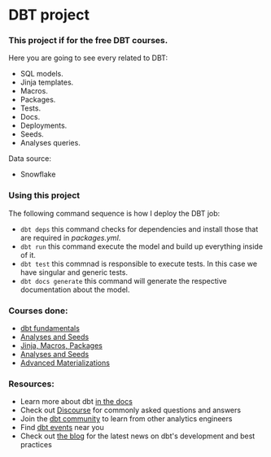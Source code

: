 # DBT project

### This project if for the free DBT courses. 
Here you are going to see every related to DBT:
* SQL models.
* Jinja templates.
* Macros.
* Packages.
* Tests.
* Docs.
* Deployments.
* Seeds.
* Analyses queries.

Data source:
* Snowflake

### Using this project

The following command sequence is how I deploy the DBT job:
- ``` dbt deps ``` this command checks for dependencies and install those that are required in _packages.yml_.
- ``` dbt run ``` this command execute the model and build up everything inside of it.
- ``` dbt test ``` this commnad is responsible to execute tests. In this case we have singular and generic tests.
- ``` dbt docs generate ``` this command will generate the respective documentation about the model.


### Courses done:
* [dbt fundamentals](https://courses.getdbt.com/courses/fundamentals)
* [Analyses and Seeds](https://courses.getdbt.com/courses/analyses-seeds)
* [Jinja, Macros, Packages](https://courses.getdbt.com/courses/jinja-macros-packages)
* [Analyses and Seeds](https://courses.getdbt.com/courses/analyses-seeds)
* [Advanced Materializations](https://courses.getdbt.com/courses/advanced-materializations)

### Resources:
- Learn more about dbt [in the docs](https://docs.getdbt.com/docs/introduction)
- Check out [Discourse](https://discourse.getdbt.com/) for commonly asked questions and answers
- Join the [dbt community](http://community.getbdt.com/) to learn from other analytics engineers
- Find [dbt events](https://events.getdbt.com) near you
- Check out [the blog](https://blog.getdbt.com/) for the latest news on dbt's development and best practices
